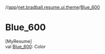 //[app](../../index.md)/[net.bradball.resume.ui.theme](index.md)/[Blue_600](-blue_600.md)

# Blue_600

[MyResume]\
val [Blue_600](-blue_600.md): Color
